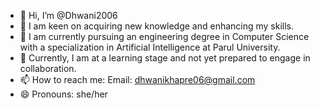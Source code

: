 - 👋 Hi, I’m @Dhwani2006
- 👀 I am keen on acquiring new knowledge and enhancing my skills.
- 🌱 I am currently pursuing an engineering degree in Computer Science with a specialization in Artificial Intelligence at Parul University.
- 💞️ Currently, I am at a learning stage and not yet prepared to engage in collaboration.
- 📫 How to reach me: Email: dhwanikhapre06@gmail.com
- 😄 Pronouns: she/her
<!---
Dhwani2006/Dhwani2006 is a ✨ special ✨ repository because its `README.md` (this file) appears on your GitHub profile.
You can click the Preview link to take a look at your changes.
--->
